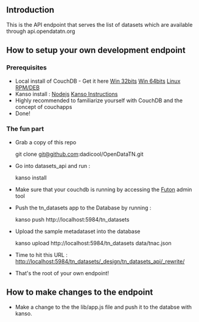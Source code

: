 Introduction
------------
This is the API endpoint that serves the list of datasets which are available through api.opendatatn.org

How to setup your own development endpoint
------------------------------------------
### Prerequisites
* Local install of CouchDB - Get it here [Win 32bits](http://bit.ly/couchbase_win_32bits) [Win 64bits](http://bit.ly/couchbase_win_64bits) [Linux RPM/DEB](http://bit.ly/couchbase_generic) 
* Kanso install : [Nodejs](http://nodejs.org/) [Kanso Instructions](http://bit.ly/kanso_tools)
* Highly recommended to familiarize yourself with CouchDB and the concept of couchapps
* Done!

### The fun part

* Grab a copy of this repo

    git clone git@github.com:dadicool/OpenDataTN.git

* Go into datasets_api and run :

    kanso install

* Make sure that your couchdb is running by accessing the [Futon](http://localhost:5984/_utils) admin tool

* Push the tn_datasets app to the Database by running :

    kanso push http://localhost:5984/tn_datasets

* Upload the sample metadataset into the database

    kanso upload http://localhost:5984/tn_datasets data/tnac.json

* Time to hit this URL : [http://localhost:5984/tn_datasets/_design/tn_datasets_api/_rewrite/](http://localhost:5984/tn_datasets/_design/tn_datasets_api/_rewrite/)

* That's the root of your own endpoint!

How to make changes to the endpoint
-----------------------------------
* Make a change to the the lib/app.js file and push it to the databse with kanso. 
